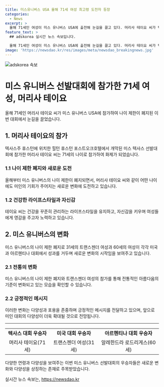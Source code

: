 ```yaml
---
title: 미스유니버스 USA 올해 71세 여성 최고령 도전자 등장
categories:
  - News
excerpt: >
  올해 71세인 여성이 미스 유니버스 USA에 출전해 눈길을 끌고 있다. 머리사 테이요 씨가 텍사스주 휴스턴에 있는 힐턴 휴스턴 포스트오크호텔에서 개막된 미스 텍사스 선발대회에 참가했다. 테이요는 새로운 경험을 하게 돼 기쁘고 놀랍다. 여성들이 어떤 나이에도 육체적, 정신적인 아름다움을 위해 노력하도록 자신감을 주기 위해 노력할 것이라고 밝혔다. 1952년부터 시작된 미스 유니버스에서는 올해부터 나이와 결혼, 임신 등의 제한이 없어졌으며, 다양한 연령대의 참가자들이 주목받고 있다.
feature_text: >
  ## adskorea 실시간 뉴스 속보입니다.

  올해 71세인 여성이 미스 유니버스 USA에 출전해 눈길을 끌고 있다. 머리사 테이요 씨가 텍사스주 휴스턴에 있는 힐턴 휴스턴 포스트오크호텔에서 개막된 미스 텍사스 선발대회에 참가했다. 테이요는 새로운 경험을 하게 돼 기쁘고 놀랍다. 여성들이 어떤 나이에도 육체적, 정신적인 아름다움을 위해 노력하도록 자신감을 주기 위해 노력할 것이라고 밝혔다. 1952년부터 시작된 미스 유니버스에서는 올해부터 나이와 결혼, 임신 등의 제한이 없어졌으며, 다양한 연령대의 참가자들이 주목받고 있다.
image: 'https://newsdao.kr/res/images/meta/newsdao_breakingnews.jpg'
---
```


<p><img src="https://newsdao.kr/res/images/meta/newsdao_breakingnews.jpg" alt="adskorea 속보" /></p>

<h1>미스 유니버스 선발대회에 참가한 71세 여성, 머리사 테이요</h1>

<p data-ke-size="size16">올해 71세인 머리사 테이요 씨가 미스 유니버스 USA에 참가하여 나이 제한이 폐지된 이번 대회에서 눈길을 끌었습니다.</p>

<h2>1. 머리사 테이요의 참가</h2>

<p data-ke-size="size16">텍사스주 휴스턴에 위치한 힐턴 휴스턴 포스트오크호텔에서 개막된 미스 텍사스 선발대회에 참가한 머리사 테이요 씨는 71세의 나이로 참가하여 화제가 되었습니다. </p>

<h3>1.1 나이 제한 폐지와 새로운 도전</h3>

<p data-ke-size="size16">올해부터 미스 유니버스의 나이 제한이 폐지되면서, 머리사 테이요 씨와 같이 어떤 나이에도 미인의 기회가 주어지는 새로운 변화에 도전하고 있습니다.</p>

<h3>1.2 건강한 라이프스타일과 자신감</h3>

<p data-ke-size="size16">테이요 씨는 건강을 꾸준히 관리하는 라이프스타일을 유지하고, 자신감을 키우며 여성들에게 영감을 주고자 노력하고 있습니다.</p>

<h2>2. 미스 유니버스의 변화</h2>

<p data-ke-size="size16">미스 유니버스의 나이 제한 폐지로 31세의 트랜스젠더 여성과 60세의 여성이 각각 미국과 아르헨티나 대회에서 성과를 거두며 새로운 변화의 시작임을 보여주고 있습니다.</p>

<h3>2.1 전통의 변화</h3>

<p data-ke-size="size16">미스 유니버스의 나이 제한 폐지와 트랜스젠더 여성의 참가를 통해 전통적인 아름다움의 기준이 변화되고 있는 모습을 확인할 수 있습니다.</p>

<h3>2.2 긍정적인 메시지</h3>

<p data-ke-size="size16">이러한 변화는 다양성과 포용을 존중하며 긍정적인 메시지를 전달하고 있으며, 앞으로 미인 대회의 다양성이 더욱 확대될 것으로 전망됩니다.</p>

<hr>

<table>
    <tr>
        <td style="text-align: center; height: 17px;"><b>텍사스 대회 우승자</b></td>
        <td style="text-align: center; height: 17px;"><b>미국 대회 우승자</td>
    <td style="text-align: center; height: 17px;"><b>아르헨티나 대회 우승자</b></td>
    </tr>
    <tr>
        <td style="text-align: center; height: 17px;">머리사 테이요(71세)</td>
        <td style="text-align: center; height: 17px;">트랜스젠더 여성(31세)</td>
        <td style="text-align: center; height: 17px;">알레한드라 로드리게스(60세)</td>
    </tr>
</table>

<p data-ke-size="size16">다양한 연령과 다양성을 보여주는 이번 미스 유니버스 선발대회의 우승자들은 새로운 변화와 다양성을 상징하는 존재로 주목받았습니다.</p>
실시간 뉴스 속보는, <a href="https://newsdao.kr" rel="dofollow">https://newsdao.kr</a>


